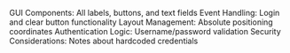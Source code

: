 GUI Components: All labels, buttons, and text fields
Event Handling: Login and clear button functionality
Layout Management: Absolute positioning coordinates
Authentication Logic: Username/password validation
Security Considerations: Notes about hardcoded credentials
